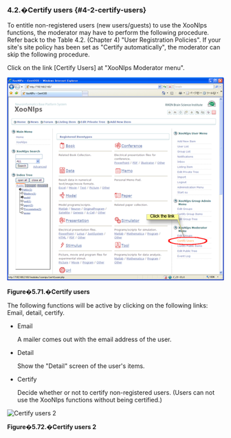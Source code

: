 ### 4.2.�Certify users {#4-2-certify-users}

To entitle non-registered users (new users/guests) to use the XooNIps functions, the moderator may have to perform the following procedure. Refer back to the Table 4.2\. (Chapter 4) &quot;User Registration Policies&quot;. If your site&#039;s site policy has been set as &quot;Certify automatically&quot;, the moderator can skip the following procedure.

Click on the link [Certify Users] at &quot;XooNIps Moderator menu&quot;.

![Certify users](../../assets/xoonips-operate91.png)

**Figure�5.71.�Certify users**

The following functions will be active by clicking on the following links: Email, detail, certify.

*   Email

    A mailer comes out with the email address of the user.

*   Detail

    Show the &quot;Detail&quot; screen of the user&#039;s items.

*   Certify

    Decide whether or not to certify non-registered users. (Users can not use the XooNIps functions without being certified.)

![Certify users 2](images\xoonips-operate92.png)

**Figure�5.72.�Certify users 2**